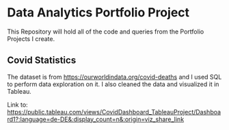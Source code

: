 # Data Analytics Portfolio Project 

This Repository will hold all of the code and queries from the Portfolio Projects I create.

## Covid Statistics

The dataset is from https://ourworldindata.org/covid-deaths and I used SQL to perform data exploration on it. 
I also cleaned the data and visualized it in Tableau. 

Link to: https://public.tableau.com/views/CovidDashboard_TableauProject/Dashboard1?:language=de-DE&:display_count=n&:origin=viz_share_link


